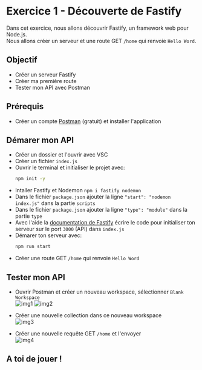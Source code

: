 # Exercice 1 - Découverte de Fastify
Dans cet exercice, nous allons découvrir Fastify, un framework web pour Node.js. <br/>
Nous allons créer un serveur et une route GET `/home` qui renvoie `Hello Word`. <br/>

## Objectif
- Créer un serveur Fastify
- Créer ma première route
- Tester mon API avec Postman

## Prérequis
- Créer un compte [Postman](https://postman.com/downloads) (gratuit) et installer l'application

## Démarer mon API

- Créer un dossier et l'ouvrir avec VSC
- Créer un fichier `index.js`
- Ouvrir le terminal et initialiser le projet avec:
    ```bash
    npm init -y
    ```
- Intaller Fastify et Nodemon `npm i fastify nodemon`
- Dans le fichier `package.json` ajouter la ligne `"start": "nodemon index.js"` dans la partie `scripts`
- Dans le fichier `package.json` ajouter la ligne `"type": "module"` dans la partie `type`
- Avec l'aide la [documentation de Fastify](https://fastify.dev/docs/latest/Guides/Getting-Started/) écrire le code pour initialiser ton serveur sur le port `3000` (API) dans `index.js`
- Démarer ton serveur avec:
    ```bash
    npm run start
    ```
- Créer une route GET `/home` qui renvoie `Hello Word`

## Tester mon API
- Ouvrir Postman et créer un nouveau workspace, sélectionner `Blank Workspace` <br/>
    ![img1](https://raw.githubusercontent.com/kbrdn1/fastify-api-exo/main/assets/1/test-my-API/postman-create-workspace.png)
    ![img2](https://raw.githubusercontent.com/kbrdn1/fastify-api-exo/main/assets/1/test-my-API/postman-create-workspace-2.png)

- Créer une nouvelle collection dans ce nouveau workspace <br/>
    ![img3](https://raw.githubusercontent.com/kbrdn1/fastify-api-exo/main/assets/1/test-my-API/postman-create-collection.png)
- Créer une nouvelle requête GET `/home` et l'envoyer <br/>
    ![img4](https://raw.githubusercontent.com/kbrdn1/fastify-api-exo/main/assets/1/test-my-API/postman-result.png)

## A toi de jouer !